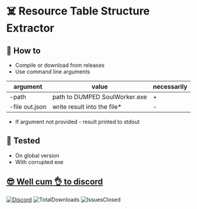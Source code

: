 # ☠️ Resource Table Structure Extractor

## 👀 How to

- Compile or download from releases
- Use command line arguments

| argument       | value                         | necessarily |
| -------------- | ----------------------------- | ----------- |
| -path          | path to DUMPED SoulWorker.exe |      +      |
| -file out.json | write result into the file*   |      -      |

* If argument not provided - result printed to stdout

## 💪 Tested

- On global version
- With corrupted exe

## [😎 Well cum 👌 to discord](http://discord.gg/SequFJP)

[![Discord](https://img.shields.io/discord/606442027873206292?style=for-the-badge)](http://discord.gg/SequFJP)
![TotalDownloads](https://img.shields.io/github/downloads/SpaceAfterYou/SoulWorker.ResStructureExtractor/total?style=for-the-badge)
![IssuesClosed](https://img.shields.io/github/issues-closed-raw/SpaceAfterYou/SoulWorker.ResStructureExtractor?style=for-the-badge)
